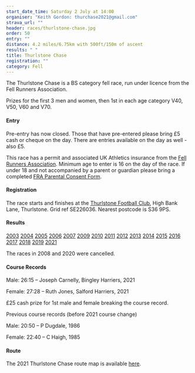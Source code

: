 ```yaml
---
start_date_time: Saturday 2 July at 14:00
organiser: "Keith Gordon: thurchase2021@gmail.com"
strava_url: ""
header: races/thurlstone-chase.jpg
order: 50
entry: ""
distance: 4.2 miles/6.75km with 500ft/150m of ascent
results: " "
title: Thurlstone Chase
registration: ""
category: Fell
---
```


The Thurlstone Chase is a BS category fell race, run under licence from the Fell Runners Association.

Prizes for the first 3 men and women, then 1st in each age category V40, V50, V60 and V70.

#### Entry

Pre-entry has now closed.  Those that have pre-entered please bring £5 cash or cheque on the day. There are entries available on the day as well - also £5.

This race has a permit and associated UK Athletics insurance from the [Fell Runners Association](https://www.fellrunner.org.uk/fra/for-organisers). Minimum age to enter is 16 on the day of the race. If under 18 and not accompanied by a parent or guardian please bring a completed [FRA Parental Consent Form](https://races.fellrunner.org.uk/documents/2022/fra-parental-consent-process-form-2022.pdf).

#### Registration

The race starts and finishes at the [Thurlstone Football Club](https://www.google.co.uk/maps/place/THURLSTONE+FOOTBALL+CLUB/@53.5280495,-1.6571955,16.25z/data=!4m5!3m4!1s0x487bd7dfc2a74a0d:0x5788c72b004d0bcb!8m2!3d53.528038!4d-1.6591823), High Bank Lane, Thurlstone. Grid ref SE226036. Nearest postcode is S36 9PS.

#### Results

[2003](https://pfrac.chrishodgson.co.uk/static/results/thurlstone-chase/thurlstone-chase-2003-results.pdf)
[2004](https://pfrac.chrishodgson.co.uk/static/results/thurlstone-chase/thurlstone-chase-2004-results.pdf)
[2005](https://pfrac.chrishodgson.co.uk/static/results/thurlstone-chase/thurlstone-chase-2005-results.pdf)
[2006](https://pfrac.chrishodgson.co.uk/static/results/thurlstone-chase/thurlstone-chase-2006-results.pdf)
[2007](https://pfrac.chrishodgson.co.uk/static/results/thurlstone-chase/thurlstone-chase-2007-results.pdf)
[2009](https://pfrac.chrishodgson.co.uk/static/results/thurlstone-chase/thurlstone-chase-2009-results.pdf)
[2010](https://pfrac.chrishodgson.co.uk/static/results/thurlstone-chase/thurlstone-chase-2010-results.pdf)
[2011](https://pfrac.chrishodgson.co.uk/static/results/thurlstone-chase/thurlstone-chase-2011-results.pdf)
[2012](https://pfrac.chrishodgson.co.uk/static/results/thurlstone-chase/thurlstone-chase-2012-results.pdf)
[2013](https://pfrac.chrishodgson.co.uk/static/results/thurlstone-chase/thurlstone-chase-2013-results.pdf)
[2014](https://pfrac.chrishodgson.co.uk/static/results/thurlstone-chase/thurlstone-chase-2014-results.pdf)
[2015](https://pfrac.chrishodgson.co.uk/static/results/thurlstone-chase/thurlstone-chase-2015-results.pdf)
[2016](https://pfrac.chrishodgson.co.uk/static/results/thurlstone-chase/thurlstone-chase-2016-results.pdf)
[2017](https://pfrac.chrishodgson.co.uk/static/results/thurlstone-chase/thurlstone-chase-2017-results.pdf)
[2018](https://pfrac.chrishodgson.co.uk/static/results/thurlstone-chase/thurlstone-chase-2018-results.pdf)
[2019](https://pfrac.chrishodgson.co.uk/static/results/thurlstone-chase/thurlstone-chase-2019-results.pdf)
[2021](https://pfrac.chrishodgson.co.uk/static/results/thurlstone-chase/thurlstone-chase-2021-results.pdf)

The races in 2008 and 2020 were cancelled.

#### Course Records

Male: 26:15 &ndash; Joseph Carnelly, Bingley Harriers, 2021

Female: 27:28 &ndash; Ruth Jones, Salford Harriers, 2021

£25 cash prize for 1st male and female breaking the course record.

Previous course records (before 2021 course change)

Male: 20:50 &ndash; P Dugdale, 1986

Female: 22:40 &ndash; C Haigh, 1985

#### Route

The 2021 Thurlstone Chase route map is available [here](https://pfrac.chrishodgson.co.uk/static/images/maps/thurlstone-chase-2021.jpg).
